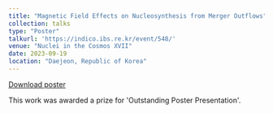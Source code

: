 ```yaml
---
title: "Magnetic Field Effects on Nucleosynthesis from Merger Outflows"
collection: talks
type: "Poster"
talkurl: 'https://indico.ibs.re.kr/event/548/'
venue: "Nuclei in the Cosmos XVII"
date: 2023-09-19
location: "Daejeon, Republic of Korea"
---
```


[Download poster](http://kelslund.github.io/files/posters/20230919_NIC.pdf)

This work was awarded a prize for 'Outstanding Poster Presentation'.
